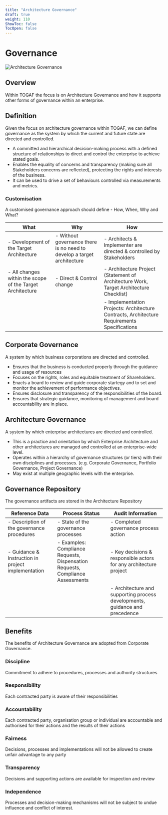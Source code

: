 ```yaml
---
title: "Architecture Governance"
draft: true
weight: 110
ShowToc: false
TocOpen: false
---
```


# Governance

![Architecture Governance](/images/architecture/togaf/architectureGovernance.png)

## Overview

Within TOGAF the focus is on Architecture Governance and how it supports other forms of governance within an enterprise.

## Definition

Given the focus on architecture governance within TOGAF, we can define governance as the system by which the current and future state are directed and controlled.
- A committed and hierarchical decision-making process with a defined structure of relationships to direct and control the enterprise to achieve stated goals.
- Enables the equality of concerns and transparency (making sure all Stakeholders concerns are reflected), protecting the rights and interests of the business.
- It can be used to drive a set of behaviours controlled via measurements and metrics.

### Customisation

A customised governance approach should define - How, When, Why and What?

|What|Why|How|
|---|---|---|
| - Development of the Target Architecture |- Without governance there is no need to develop a target architecture| - Architects & Implementer are directed & controlled by Stakeholders |
| - All changes within the scope of the Target Architecture |- Direct & Control change| - Architecture Project (Statement of Architecture Work, Target Architecture Checklist)|
| | | - Implementation Projects: Architecture Contracts, Architecture Requirements Specifications|


## Corporate Governance

A system by which business corporations are directed and controlled.
- Ensures that the business is conducted properly through the guidance and usage of resources
- Focuses on the rights, roles and equitable treatment of Shareholders.
- Enacts a board to review and guide corporate startegy and to set and monitor the achievement of performance objectives.
- Ensures disclosure and transparency of the responsibilities of the board.
- Ensures that strategic guidance, monitoring of management and board accountability are in place. 

## Architecture Governance

A system by which enterprise architectures are directed and controlled.
- This is a practice and orientation by which Enterprise Architecture and other architectures are managed and controlled at an enterprise-wide level.
- Operates within a hierarchy of governance structures (or tiers) with their own disciplines and processes. (e.g. Corporate Governance, Portfolio Governance, Project Governance)
- May exist at multiple geographic levels with the enterprise.

## Governance Repository

The governance artifacts are stored in the Architecture Repository

|Reference Data|Process Status|Audit Information|
|---|---|---|
|- Description of the governance procedures|- State of the governance processes|- Completed governance process action|
|- Guidance & Instruction in project implementation|- Examples: Compliance Requests, Dispensation Requests, Compliance Assessments|- Key decisions & responsible actors for any architecture project|
| | |- Architecture and supporting process developments, guidance and precedence|

## Benefits
The benefits of Architecture Governance are adopted from Corporate Governance.

### Discipline
Commitment to adhere to procedures, processes and authority structures
### Responsibility
Each contracted party is aware of their responsibilities
### Accountability
Each contracted party, organisation group or individual are accountable and authorised for their actions and the results of their actions
### Fairness
Decisions, processes and implementations will not be allowed to create unfair advantage to any party
### Transparency
Decisions and supporting actions are available for inspection and review
### Independence
Processes and decision-making mechanisms will not be subject to undue influence and conflict of interest.
